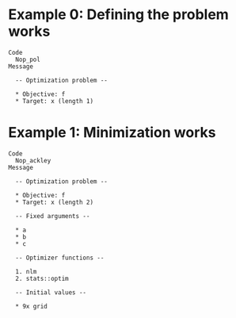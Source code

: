 # Example 0: Defining the problem works

    Code
      Nop_pol
    Message
      
      -- Optimization problem --
      
      * Objective: f
      * Target: x (length 1)

# Example 1: Minimization works

    Code
      Nop_ackley
    Message
      
      -- Optimization problem --
      
      * Objective: f
      * Target: x (length 2)
      
      -- Fixed arguments --
      
      * a
      * b
      * c
      
      -- Optimizer functions --
      
      1. nlm
      2. stats::optim
      
      -- Initial values --
      
      * 9x grid

